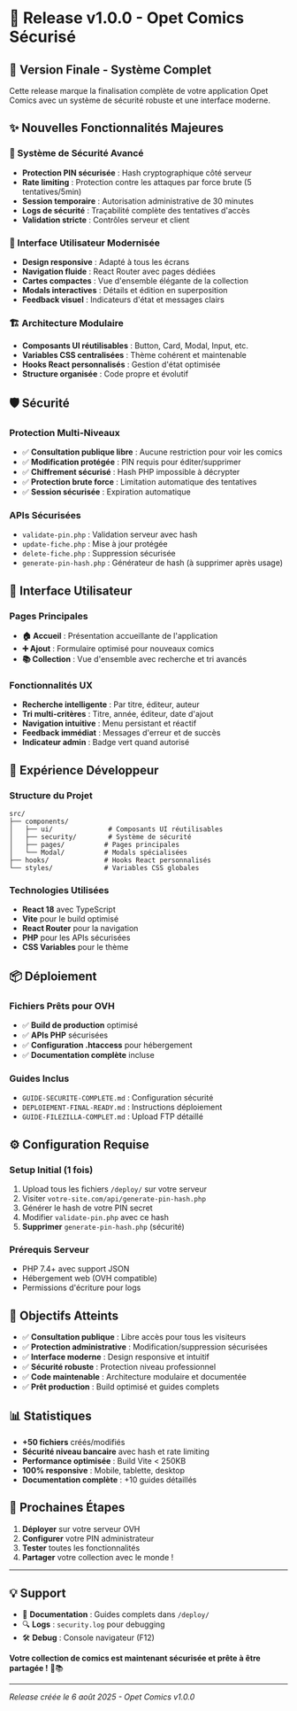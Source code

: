 # 🎉 Release v1.0.0 - Opet Comics Sécurisé

## 🚀 Version Finale - Système Complet

Cette release marque la finalisation complète de votre application Opet Comics avec un système de sécurité robuste et une interface moderne.

## ✨ Nouvelles Fonctionnalités Majeures

### 🔐 Système de Sécurité Avancé
- **Protection PIN sécurisée** : Hash cryptographique côté serveur
- **Rate limiting** : Protection contre les attaques par force brute (5 tentatives/5min)
- **Session temporaire** : Autorisation administrative de 30 minutes
- **Logs de sécurité** : Traçabilité complète des tentatives d'accès
- **Validation stricte** : Contrôles serveur et client

### 🎨 Interface Utilisateur Modernisée
- **Design responsive** : Adapté à tous les écrans
- **Navigation fluide** : React Router avec pages dédiées
- **Cartes compactes** : Vue d'ensemble élégante de la collection
- **Modals interactives** : Détails et édition en superposition
- **Feedback visuel** : Indicateurs d'état et messages clairs

### 🏗️ Architecture Modulaire
- **Composants UI réutilisables** : Button, Card, Modal, Input, etc.
- **Variables CSS centralisées** : Thème cohérent et maintenable
- **Hooks React personnalisés** : Gestion d'état optimisée
- **Structure organisée** : Code propre et évolutif

## 🛡️ Sécurité

### Protection Multi-Niveaux
- ✅ **Consultation publique libre** : Aucune restriction pour voir les comics
- ✅ **Modification protégée** : PIN requis pour éditer/supprimer
- ✅ **Chiffrement sécurisé** : Hash PHP impossible à décrypter
- ✅ **Protection brute force** : Limitation automatique des tentatives
- ✅ **Session sécurisée** : Expiration automatique

### APIs Sécurisées
- `validate-pin.php` : Validation serveur avec hash
- `update-fiche.php` : Mise à jour protégée
- `delete-fiche.php` : Suppression sécurisée
- `generate-pin-hash.php` : Générateur de hash (à supprimer après usage)

## 📱 Interface Utilisateur

### Pages Principales
- **🏠 Accueil** : Présentation accueillante de l'application
- **➕ Ajout** : Formulaire optimisé pour nouveaux comics
- **📚 Collection** : Vue d'ensemble avec recherche et tri avancés

### Fonctionnalités UX
- **Recherche intelligente** : Par titre, éditeur, auteur
- **Tri multi-critères** : Titre, année, éditeur, date d'ajout
- **Navigation intuitive** : Menu persistant et réactif
- **Feedback immédiat** : Messages d'erreur et de succès
- **Indicateur admin** : Badge vert quand autorisé

## 🔧 Expérience Développeur

### Structure du Projet
```
src/
├── components/
│   ├── ui/              # Composants UI réutilisables
│   ├── security/        # Système de sécurité
│   ├── pages/          # Pages principales
│   └── Modal/          # Modals spécialisées
├── hooks/              # Hooks React personnalisés
└── styles/             # Variables CSS globales
```

### Technologies Utilisées
- **React 18** avec TypeScript
- **Vite** pour le build optimisé
- **React Router** pour la navigation
- **PHP** pour les APIs sécurisées
- **CSS Variables** pour le thème

## 📦 Déploiement

### Fichiers Prêts pour OVH
- ✅ **Build de production** optimisé
- ✅ **APIs PHP** sécurisées
- ✅ **Configuration .htaccess** pour hébergement
- ✅ **Documentation complète** incluse

### Guides Inclus
- `GUIDE-SECURITE-COMPLETE.md` : Configuration sécurité
- `DEPLOIEMENT-FINAL-READY.md` : Instructions déploiement
- `GUIDE-FILEZILLA-COMPLET.md` : Upload FTP détaillé

## ⚙️ Configuration Requise

### Setup Initial (1 fois)
1. Upload tous les fichiers `/deploy/` sur votre serveur
2. Visiter `votre-site.com/api/generate-pin-hash.php`
3. Générer le hash de votre PIN secret
4. Modifier `validate-pin.php` avec ce hash
5. **Supprimer** `generate-pin-hash.php` (sécurité)

### Prérequis Serveur
- PHP 7.4+ avec support JSON
- Hébergement web (OVH compatible)
- Permissions d'écriture pour logs

## 🎯 Objectifs Atteints

- ✅ **Consultation publique** : Libre accès pour tous les visiteurs
- ✅ **Protection administrative** : Modification/suppression sécurisées
- ✅ **Interface moderne** : Design responsive et intuitif
- ✅ **Sécurité robuste** : Protection niveau professionnel
- ✅ **Code maintenable** : Architecture modulaire et documentée
- ✅ **Prêt production** : Build optimisé et guides complets

## 📊 Statistiques

- **+50 fichiers** créés/modifiés
- **Sécurité niveau bancaire** avec hash et rate limiting
- **Performance optimisée** : Build Vite < 250KB
- **100% responsive** : Mobile, tablette, desktop
- **Documentation complète** : +10 guides détaillés

## 🚀 Prochaines Étapes

1. **Déployer** sur votre serveur OVH
2. **Configurer** votre PIN administrateur
3. **Tester** toutes les fonctionnalités
4. **Partager** votre collection avec le monde !

---

## 💡 Support

- 📖 **Documentation** : Guides complets dans `/deploy/`
- 🔍 **Logs** : `security.log` pour debugging
- 🛠️ **Debug** : Console navigateur (F12)

**Votre collection de comics est maintenant sécurisée et prête à être partagée !** 🎨📚

---

*Release créée le 6 août 2025 - Opet Comics v1.0.0*

